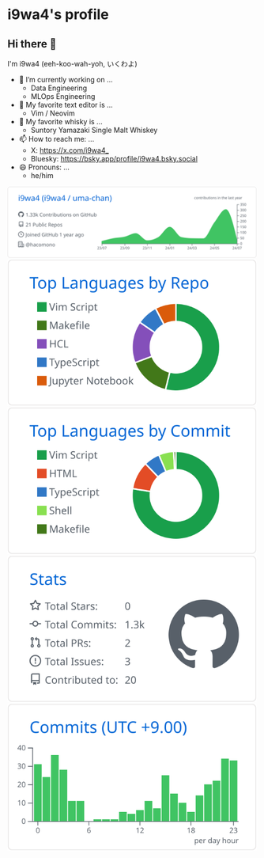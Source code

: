 # i9wa4's profile

## Hi there 👋

I'm i9wa4 (eeh-koo-wah-yoh, いくわよ)

- 🔭 I’m currently working on ...
    - Data Engineering
    - MLOps Engineering
- 📝 My favorite text editor is ...
    - Vim / Neovim
- 🥃 My favorite whisky is ...
    - Suntory Yamazaki Single Malt Whiskey
- 📫 How to reach me: ...
    - X: <https://x.com/i9wa4_>
    - Bluesky: <https://bsky.app/profile/i9wa4.bsky.social>
- 😄 Pronouns: ...
    - he/him

<!--
**i9wa4/i9wa4** is a ✨ _special_ ✨ repository because its `README.md` (this file) appears on your GitHub profile.

Here are some ideas to get you started:

- 🔭 I’m currently working on ...
- 🌱 I’m currently learning ...
- 👯 I’m looking to collaborate on ...
- 🤔 I’m looking for help with ...
- 💬 Ask me about ...
- 📫 How to reach me: ...
- 😄 Pronouns: ...
- ⚡ Fun fact: ...
-->

[![](https://raw.githubusercontent.com/i9wa4/i9wa4/main/profile-summary-card-output/github/0-profile-details.svg)](https://github.com/vn7n24fzkq/github-profile-summary-cards)
[![](https://raw.githubusercontent.com/i9wa4/i9wa4/main/profile-summary-card-output/github/1-repos-per-language.svg)](https://github.com/vn7n24fzkq/github-profile-summary-cards) [![](https://raw.githubusercontent.com/i9wa4/i9wa4/main/profile-summary-card-output/github/2-most-commit-language.svg)](https://github.com/vn7n24fzkq/github-profile-summary-cards)
[![](https://raw.githubusercontent.com/i9wa4/i9wa4/main/profile-summary-card-output/github/3-stats.svg)](https://github.com/vn7n24fzkq/github-profile-summary-cards) [![](https://raw.githubusercontent.com/i9wa4/i9wa4/main/profile-summary-card-output/github/4-productive-time.svg)](https://github.com/vn7n24fzkq/github-profile-summary-cards)

